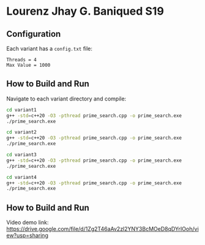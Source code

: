# Lourenz Jhay G. Baniqued S19

## Configuration

Each variant has a `config.txt` file:
```
Threads = 4
Max Value = 1000
```

## How to Build and Run

Navigate to each variant directory and compile:

```bash
cd variant1
g++ -std=c++20 -O3 -pthread prime_search.cpp -o prime_search.exe
./prime_search.exe
```

```bash
cd variant2
g++ -std=c++20 -O3 -pthread prime_search.cpp -o prime_search.exe
./prime_search.exe
```

```bash
cd variant3
g++ -std=c++20 -O3 -pthread prime_search.cpp -o prime_search.exe
./prime_search.exe
```

```bash
cd variant4
g++ -std=c++20 -O3 -pthread prime_search.cpp -o prime_search.exe
./prime_search.exe
```

## How to Build and Run

Video demo link: https://drive.google.com/file/d/1Zg2T46aAv2zl2YNY3BcMOeD8qDYrIOoh/view?usp=sharing

